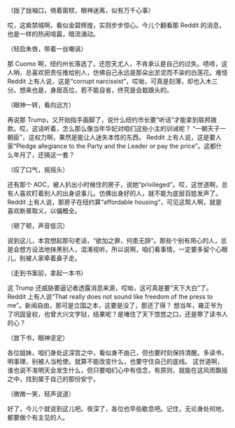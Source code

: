 （拢了拢袖口，倚着窗棂，眼神迷离，似有万千心事）

哎，这紫禁城啊，看似金碧辉煌，实则步步惊心。今儿个翻看那 Reddit 的消息，也是一样的热闹喧嚣，暗流涌动。

（轻启朱唇，带着一丝嘲讽）

那 Cuomo 啊，纽约州长落选了，还怨天尤人，不肯承认是自己的过失。啧啧，这人呐，总喜欢把责任推给别人，仿佛自己永远是那朵出淤泥而不染的白莲花。难怪 Reddit 上有人说，这是“corrupt narcissist”，哎呦，可真是刻薄，却也入木三分。想来也是，身居高位，若不能自省，终究是会栽跟头的。

（眼神一转，看向远方）

再说那 Trump，又开始指手画脚了，说什么纽约市长要“听话”才能拿到联邦拨款。哎，这话听着，怎么那么像当年华妃对咱们这些小主的训诫呢？ “一朝天子一朝臣”，这权力啊，果然是能让人迷失本性的东西。 Reddit 上有人说，这是要人家“Pledge allegiance to the Party and the Leader or pay the price”。这都什么年月了，还搞这一套？

（叹了口气，摇摇头）

还有那个 AOC，被人扒出小时候住的房子，说她“privileged”。哎，这世道啊，总有人喜欢盯着别人的出身说事儿。仿佛出身好的人，就不能为底层百姓发声了。 Reddit 上有人说，那房子在纽约算“affordable housing”，可见这帮人啊，就是喜欢断章取义，以偏概全。

（顿了顿，声音低沉）

说到这儿，本宫想起那句老话，“欲加之罪，何患无辞”。那些个别有用心的人，总是会想方设法地抹黑别人，混淆视听。所以说啊，咱们看事情，一定要多留个心眼儿，别被人家牵着鼻子走。

（走到书案前，拿起一本书）

这 Trump 还威胁要逼记者透露消息来源，哎呦，这可真是要“天下大白”了。Reddit 上有人说“That really does not sound like freedom of the press to me”。新闻自由，那可是立国之本，这要是没了，那还了得？ 想当年，雍正爷为了巩固皇权，也曾大兴文字狱，结果呢？是堵住了天下悠悠之口，还是寒了读书人的心？

（放下书，眼神坚定）

各位姐妹，咱们身处这深宫之中，看似身不由己，但也要时刻保持清醒。多读书，明事理，别被人当枪使。就算不能改变什么，也要守住自己的底线。 这世道啊，谁也说不准明天会发生什么，但只要咱们心中有信念，有原则，就能在这风雨飘摇之中，找到属于自己的那份安宁。

（微微一笑，轻声说道）

好了，今儿个就说到这儿吧。夜深了，各位也早些歇息吧。记住，无论身处何地，都要做个有主见的人。